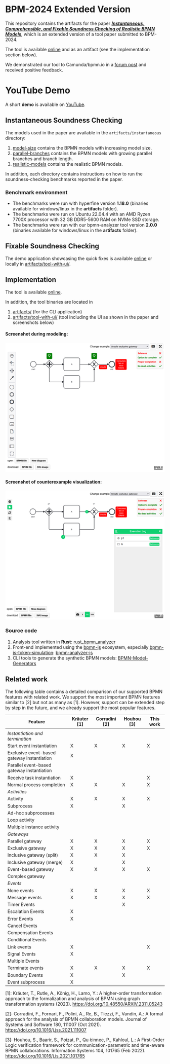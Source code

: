 # BPM-2024 Extended Version

This repository contains the artifacts for the paper [_**Instantaneous, Comprehensible, and Fixable Soundness Checking of Realistic BPMN Models**_](./paper.pdf), which is an extended version of a tool paper submitted to BPM-2024.

The tool is available [online](https://timkraeuter.com/bpmn-analyzer-js/) and as an artifact (see the implementation section below).

We demonstrated our tool to Camunda/bpmn.io in a [forum post](https://forum.bpmn.io/t/automatic-bpmn-control-flow-analysis-and-resolution/11150) and received positive feedback.

# YouTube Demo

A short **demo** is available on [YouTube](https://www.youtube.com/watch?v=Nv2W-hXNZYA).

## Instantaneous Soundness Checking

The models used in the paper are available in the `artifacts/instantaneous` directory:
1. [model-size](./artifacts/instantaneous/model-size/README.md) contains the BPMN models with increasing model size.
2. [parallel-branches](./artifacts/instantaneous/parallel-branches/README.md) contains the BPMN models with growing parallel branches and branch length.
3. [realistic-models](./artifacts/instantaneous/realistic-models/README.md) contains the realistic BPMN models.

In addition, each directory contains instructions on how to run the soundness-checking benchmarks reported in the paper.

### Benchmark environment
- The benchmarks were run with hyperfine version **1.18.0** (binaries available for windows/linux in the **artifacts** folder).
- The benchmarks were run on Ubuntu 22.04.4 with an AMD Ryzen 7700X processor with 32 GB DDR5-5600 RAM on NVMe SSD storage.
- The benchmarks were run with our bpmn-analyzer tool version **2.0.0** (binaries available for windows/linux in the **artifacts** folder).

## Fixable Soundness Checking
The demo application showcasing the quick fixes is available [online](https://timkraeuter.com/bpmn-analyzer-js/) or locally in [artifacts/tool-with-ui/](./artifacts/tool-with-ui/README.md).

## Implementation
The tool is available [online](https://timkraeuter.com/bpmn-analyzer-js/).

In addition, the tool binaries are located in
1. [artifacts/](./artifacts/README.md) (for the CLI application)
2. [artifacts/tool-with-ui/](./artifacts/tool-with-ui/README.md) (tool including the UI as shown in the paper and screenshots below)

#### Screenshot during modeling:
![Screenshot 1 of the tool](./artifacts/images/Screenshot1.png)

#### Screenshot of counterexample visualization:
![Screenshot 2 of the tool](./artifacts/images/Screenshot2.png)

### Source code

1. Analysis tool written in **Rust**: [rust_bpmn_analyzer](https://github.com/timKraeuter/rust_bpmn_analyzer)
2. Front-end implemented using the [bpmn-js](https://github.com/bpmn-io/bpmn-js) ecosystem, especially [bpmn-js-token-simulation](https://github.com/bpmn-io/bpmn-js-token-simulation): [bpmn-analyzer-js](https://github.com/timKraeuter/bpmn-analyzer-js)
3. CLI tools to generate the synthetic BPMN models: [BPMN-Model-Generators](https://github.com/timKraeuter/BPMN-Model-Generators)


## Related work

The following table contains a detailed comparison of our supported BPMN features with related work.
We support the most important BPMN features similar to [2] but not as many as [1].
However, support can be extended step by step in the future, and we already support the most popular features.

| Feature                                     | Kräuter [1] | Corradini [2] | Houhou [3] | This work |
|---------------------------------------------|-------------|---------------|------------|-----------|
|                                             |             |               |            |           |
| _Instantiation and termination_             |             |               |            |           |
| Start event instantiation                   | X           | X             | X          | X         |
| Exclusive event-based gateway instantiation | X           |               |            |           |
| Parallel event-based gateway instantiation  |             |               |            |           |
| Receive task instantiation                  | X           |               |            | X         |
| Normal process completion                   | X           | X             | X          | X         |
| _Activities_                                |             |               |            |           |
| Activity                                    | X           | X             | X          | X         |
| Subprocess                                  | X           |               | X          |           |
| Ad-hoc subprocesses                         |             |               |            |           |
| Loop activity                               |             |               |            |           |
| Multiple instance activity                  |             |               |            |           |
| _Gateways_                                  |             |               |            |           |
| Parallel gateway                            | X           | X             | X          | X         |
| Exclusive gateway                           | X           | X             | X          | X         |
| Inclusive gateway (split)                   | X           | X             | X          |           |
| Inclusive gateway (merge)                   | X           |               | X          |           |
| Event-based gateway                         | X           | X             | X          | X         |
| Complex gateway                             |             |               |            |           |
| _Events_                                    |             |               |            |           |
| None events                                 | X           | X             | X          | X         |
| Message events                              | X           | X             | X          | X         |
| Timer Events                                |             |               | X          |           |
| Escalation Events                           | X           |               |            |           |
| Error Events                                | X           |               |            |           |
| Cancel Events                               |             |               |            |           |
| Compensation Events                         |             |               |            |           |
| Conditional Events                          |             |               |            |           |
| Link events                                 | X           |               |            | X         |
| Signal Events                               | X           |               |            |           |
| Multiple Events                             |             |               |            |           |
| Terminate events                            | X           | X             | X          | X         |
| Boundary Events                             | X           |               | X          |           |
| Event subprocess                            | X           |               |            |           |

[1]: Kräuter, T., Rutle, A., König, H., Lamo, Y.: A higher-order transformation approach to the formalization
and analysis of BPMN using graph transformation systems (2023). https://doi.org/10.48550/ARXIV.2311.05243

[2]: Corradini, F., Fornari, F., Polini, A., Re, B., Tiezzi, F., Vandin, A.: A formal approach for
the analysis of BPMN collaboration models. Journal of Systems and Software 180, 111007 (Oct
2021). https://doi.org/10.1016/j.jss.2021.111007

[3]: Houhou, S., Baarir, S., Poizat, P., Qu ́einnec, P., Kahloul, L.: A First-Order Logic
verification framework for communication-parametric and time-aware BPMN collaborations. Information
Systems 104, 101765 (Feb 2022). https://doi.org/10.1016/j.is.2021.101765
